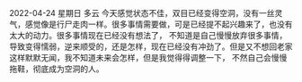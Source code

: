 2022-04-24  星期日  多云
今天感觉状态不佳，双目已经变得空洞，没有一丝灵气，感觉像是行尸走肉一样。很多事情需要做，可是已经提不起兴趣来了，也没有太大的动力。很多事情现在已经没有想法了，
不知道是自己慢慢放弃很多事情，导致变得懦弱，逆来顺受的，还是怎样，现在已经没有冲劲了。但是又不想回老家这样默默无闻，我不知道未来会怎样，但是我觉得得调整一下，
不然自己会慢慢拖鞋，彻底成为空洞的人。

